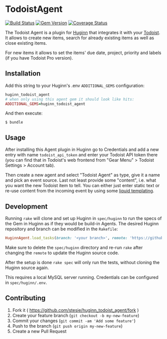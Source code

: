 # TodoistAgent

[![Build Status](https://travis-ci.org/stesie/huginn_todoist_agent.svg?branch=master)](https://travis-ci.org/stesie/huginn_todoist_agent)
[![Gem Version](https://badge.fury.io/rb/huginn_todoist_agent.svg)](https://badge.fury.io/rb/huginn_todoist_agent)
[![Coverage Status](https://coveralls.io/repos/github/stesie/huginn_todoist_agent/badge.svg?branch=master)](https://coveralls.io/github/stesie/huginn_todoist_agent?branch=master)

The Todoist Agent is a plugin for [Huginn](https://github.com/cantino/huginn)
that integrates it with your [Todoist](https://todoist.com).  It allows to
create new items, search for already existing items as well as close existing
items.

For new items it allows to set the items' due date, project, priority and
labels (if you have Todoist Pro version).

## Installation

Add this string to your Huginn's .env `ADDITIONAL_GEMS` configuration:

```ruby
huginn_todoist_agent
# when only using this agent gem it should look like hits:
ADDITIONAL_GEMS=huginn_todoist_agent
```

And then execute:

    $ bundle

## Usage

After installing this Agent plugin in Huginn go to Credentials and add a
new entry with name `todoist_api_token` and enter your Todoist API token
there (you can find that in Todoist's web frontend from "Gear Menu" > Todoist
Settings > Account tab).

Then create a new agent and select "Todoist Agent" as type, give it a
name and pick an event source.  Last not least provide some "content",
i.e. what you want the new Todoist item to tell.  You can either just
enter static text or re-use content from the incoming event by using
some [liquid templating](https://github.com/cantino/huginn/wiki/Formatting-Events-using-Liquid).

## Development

Running `rake` will clone and set up Huginn in `spec/huginn` to run the specs of the Gem in Huginn as if they would be build-in Agents. The desired Huginn repository and branch can be modified in the `Rakefile`:

```ruby
HuginnAgent.load_tasks(branch: '<your branch>', remote: 'https://github.com/<github user>/huginn.git')
```

Make sure to delete the `spec/huginn` directory and re-run `rake` after changing the `remote` to update the Huginn source code.

After the setup is done `rake spec` will only run the tests, without cloning the Huginn source again.

This requires a local MySQL server running.  Credentials can be configured in `spec/huginn/.env`.

## Contributing

1. Fork it ( https://github.com/stesie/huginn_todoist_agent/fork )
2. Create your feature branch (`git checkout -b my-new-feature`)
3. Commit your changes (`git commit -am 'Add some feature'`)
4. Push to the branch (`git push origin my-new-feature`)
5. Create a new Pull Request

